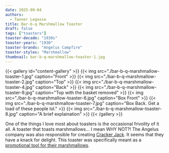 ```yaml
---
date: 2025-09-04
authors:
  - Tanner Legasse
title: Bar-b-q Marshmallow Toaster
draft: false
tags: ["toasters"]
toaster-decade: "1930s"
toaster-years: "1930"
toaster-brands: "Angelus Campfire"
toaster-styles: "Marshmallow"
thumbnail: bar-b-q-marshmallow-toaster-1.jpg
---
```

{{< gallery id="content-gallery" >}}
  {{< img src="./bar-b-q-marshmallow-toaster-1.jpg" caption="Front" >}}
  {{< img src="./bar-b-q-marshmallow-toaster-2.jpg" caption="Top" >}}
  {{< img src="./bar-b-q-marshmallow-toaster-4.jpg" caption="Back" >}}
  {{< img src="./bar-b-q-marshmallow-toaster-9.jpg" caption="Top with the basket removed" >}}
  {{< img src="./bar-b-q-marshmallow-toaster-6.jpg" caption="Box Front" >}}
  {{< img src="./bar-b-q-marshmallow-toaster-7.jpg" caption="Box Back. Get a load of these people lol." >}}
  {{< img src="./bar-b-q-marshmallow-toaster-8.jpg" caption="A brief explaination" >}}
{{< /gallery >}}

One of the things I love most about toasters is the occasional frivolity of it all. A toaster that toasts marshmallows... I mean WHY NOT?!
The Angelus company was also responsible for creating [Cracker Jack](https://www.campfiremarshmallows.com/campfire-history/). It seems that they have a knack for delight. This toaster was specifically meant as a [promotional tool for their marshmallows](https://americanhistory.si.edu/collections/object/nmah_704103).
